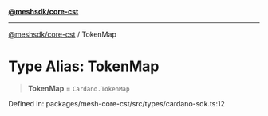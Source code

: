 [**@meshsdk/core-cst**](../README.md)

***

[@meshsdk/core-cst](../globals.md) / TokenMap

# Type Alias: TokenMap

> **TokenMap** = `Cardano.TokenMap`

Defined in: packages/mesh-core-cst/src/types/cardano-sdk.ts:12
